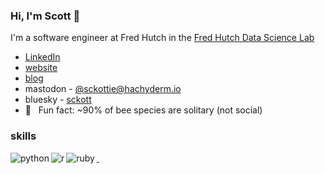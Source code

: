 ### Hi, I'm Scott 👋 

I'm a software engineer at Fred Hutch in the [Fred Hutch Data Science Lab](https://hutchdatascience.org/)

- [LinkedIn](https://www.linkedin.com/in/scott-a-chamberlain/)
- [website](https://scottchamberlain.info)
- [blog](https://recology.info/)
- mastodon - [@sckottie@hachyderm.io](https://hachyderm.io/@sckottie)
- bluesky - [sckott](https://bsky.app/profile/sckott.bsky.social)
- 🐝 &nbsp; Fun fact: ~90% of bee species are solitary (not social)

### skills
<img align="left" alt="python" src="https://img.shields.io/badge/python-%2314354C.svg?style=for-the-badge&logo=python&logoColor=white" />
<img align="left" alt="r" src="https://img.shields.io/badge/r-%2314354C.svg?style=for-the-badge&logo=r&logoColor=white" />
<img align="left" alt="ruby" src="https://img.shields.io/badge/ruby-%2314354C.svg?style=for-the-badge&logo=ruby&logoColor=white" />

<a rel="me" href="https://fosstodon.org/@sckottie">&nbsp;</a>
